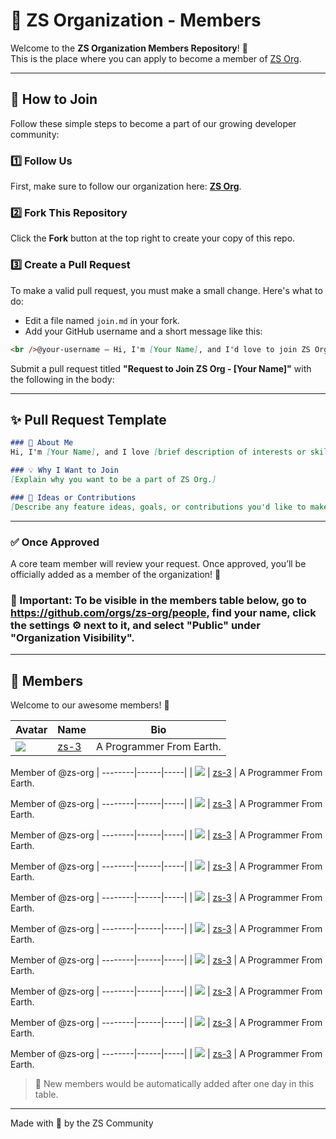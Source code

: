 # 🤝 ZS Organization - Members

Welcome to the **ZS Organization Members Repository**! 🎉  
This is the place where you can apply to become a member of [ZS Org](https://github.com/zs-org).

---

## 📝 How to Join

Follow these simple steps to become a part of our growing developer community:

### 1️⃣ Follow Us
First, make sure to follow our organization here: [**ZS Org**](https://github.com/zs-org).

### 2️⃣ Fork This Repository
Click the **Fork** button at the top right to create your copy of this repo.

### 3️⃣ Create a Pull Request
To make a valid pull request, you must make a small change. Here's what to do:

- Edit a file named `join.md` in your fork.
- Add your GitHub username and a short message like this:

```markdown
<br />@your-username — Hi, I'm [Your Name], and I'd love to join ZS Org!
```

Submit a pull request titled **"Request to Join ZS Org - [Your Name]"** with the following in the body:

---

## ✨ Pull Request Template

```markdown
### 👋 About Me
Hi, I'm [Your Name], and I love [brief description of interests or skills].

### 💡 Why I Want to Join
[Explain why you want to be a part of ZS Org.]

### 🚀 Ideas or Contributions
[Describe any feature ideas, goals, or contributions you'd like to make.]
```

---

### ✅ Once Approved
A core team member will review your request. Once approved, you’ll be officially added as a member of the organization! 🎉
### 📝 Important: To be visible in the members table below, go to https://github.com/orgs/zs-org/people, find your name, click the settings ⚙️ next to it, and select "Public" under "Organization Visibility".


---

## 👥 Members

Welcome to our awesome members! 🚀

| Avatar | Name | Bio |
|--------|------|-----|
| ![](https://avatars.githubusercontent.com/u/175098101?v=4&s=40) | [zs-3](https://github.com/zs-3) | A Programmer From Earth.

Member of @zs-org  |
--------|------|-----|
| ![](https://avatars.githubusercontent.com/u/175098101?v=4&s=40) | [zs-3](https://github.com/zs-3) | A Programmer From Earth.

Member of @zs-org  |
--------|------|-----|
| ![](https://avatars.githubusercontent.com/u/175098101?v=4&s=40) | [zs-3](https://github.com/zs-3) | A Programmer From Earth.

Member of @zs-org  |
--------|------|-----|
| ![](https://avatars.githubusercontent.com/u/175098101?v=4&s=40) | [zs-3](https://github.com/zs-3) | A Programmer From Earth.

Member of @zs-org  |
--------|------|-----|
| ![](https://avatars.githubusercontent.com/u/175098101?v=4&s=40) | [zs-3](https://github.com/zs-3) | A Programmer From Earth.

Member of @zs-org  |
--------|------|-----|
| ![](https://avatars.githubusercontent.com/u/175098101?v=4&s=40) | [zs-3](https://github.com/zs-3) | A Programmer From Earth.

Member of @zs-org  |
--------|------|-----|
| ![](https://avatars.githubusercontent.com/u/175098101?v=4&s=40) | [zs-3](https://github.com/zs-3) | A Programmer From Earth.

Member of @zs-org  |
--------|------|-----|
| ![](https://avatars.githubusercontent.com/u/175098101?v=4&s=40) | [zs-3](https://github.com/zs-3) | A Programmer From Earth.

Member of @zs-org  |
--------|------|-----|
| ![](https://avatars.githubusercontent.com/u/175098101?v=4&s=40) | [zs-3](https://github.com/zs-3) | A Programmer From Earth.

Member of @zs-org  |
--------|------|-----|
| ![](https://avatars.githubusercontent.com/u/175098101?v=4&s=40) | [zs-3](https://github.com/zs-3) | A Programmer From Earth.

Member of @zs-org  |
--------|------|-----|
| ![](https://avatars.githubusercontent.com/u/175098101?v=4&s=40) | [zs-3](https://github.com/zs-3) | A Programmer From Earth.


> 🧩 New members would be automatically added after one day in this table.

---

Made with 💖 by the ZS Community
